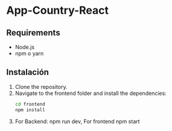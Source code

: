 # App-Country-React

## Requirements

- Node.js
- npm o yarn

## Instalación

1. Clone the repository.
2. Navigate to the frontend folder and install the dependencies:
   ```bash
   cd frontend
   npm install

3. For Backend: npm run dev, For frontend npm start